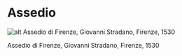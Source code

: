 # Assedio

![alt Assedio di Firenze, Giovanni Stradano, Firenze, 1530](https://upload.wikimedia.org/wikipedia/commons/2/2b/Siege_of_Florence.JPG)

Assedio di Firenze, Giovanni Stradano, Firenze, 1530
